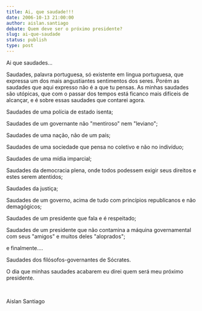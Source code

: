 ```yaml
---
title: Ai, que saudade!!!
date: 2006-10-13 21:00:00
author: aislan.santiago
debate: Quem deve ser o próximo presidente?
slug: ai-que-saudade
status: publish 
type: post
---
```


Ai que saudades...


Saudades, palavra portuguesa, só existente em lingua portuguesa, que expressa um dos mais angustiantes sentimentos dos seres. Porém as saudades que aqui expresso não é a que tu pensas. As minhas saudades são utópicas, que com o passar dos tempos está ficanco mais difíceis de alcançar, e é sobre essas saudades que contarei agora.


Saudades de uma polícia de estado isenta;


Saudades de um governante não "mentiroso" nem "leviano";


Saudades de uma nação, não de um país;


Saudades de uma sociedade que pensa no coletivo e não no indivíduo;


Saudades de uma mídia imparcial;


Saudades da democracia plena, onde todos podessem exigir seus direitos e estes serem atentidos;


Saudades da justiça;


Saudades de um governo, acima de tudo com princípios republicanos e não demagógicos;


Saudades de um presidente que fala e é respeitado;


Saudades de um presidente que não contamina a máquina governamental com seus "amigos" e muitos deles "aloprados";


e finalmente....


Saudades dos filósofos-governantes de Sócrates.


O dia que minhas saudades acabarem eu direi quem será meu próximo presidente.


 


Aislan Santiago


